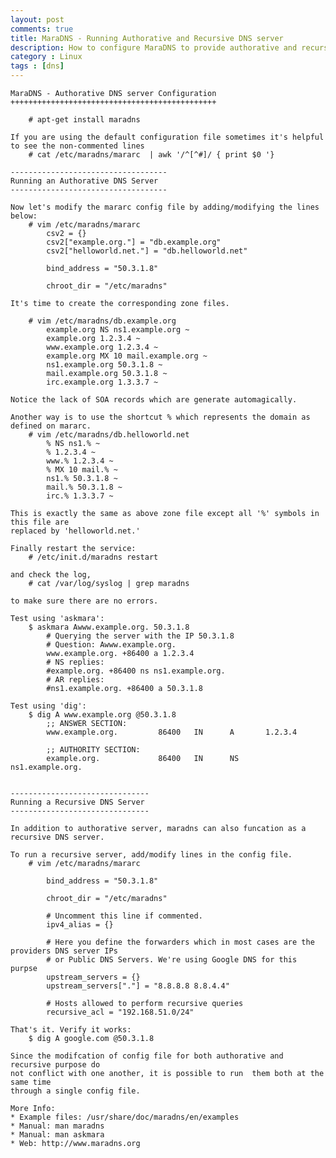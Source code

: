 ```yaml
---
layout: post
comments: true
title: MaraDNS - Running Authorative and Recursive DNS server
description: How to configure MaraDNS to provide authorative and recursive funcationality
category : Linux
tags : [dns]
---
```


    MaraDNS - Authorative DNS server Configuration
    ++++++++++++++++++++++++++++++++++++++++++++++

        # apt-get install maradns

    If you are using the default configuration file sometimes it's helpful to see the non-commented lines
        # cat /etc/maradns/mararc  | awk '/^[^#]/ { print $0 '}

    -----------------------------------
    Running an Authorative DNS Server
    -----------------------------------

    Now let's modify the mararc config file by adding/modifying the lines below:
        # vim /etc/maradns/mararc
            csv2 = {}
            csv2["example.org."] = "db.example.org"
            csv2["helloworld.net."] = "db.helloworld.net"
            
            bind_address = "50.3.1.8"

            chroot_dir = "/etc/maradns"

    It's time to create the corresponding zone files.

        # vim /etc/maradns/db.example.org
            example.org NS ns1.example.org ~
            example.org 1.2.3.4 ~
            www.example.org 1.2.3.4 ~
            example.org MX 10 mail.example.org ~
            ns1.example.org 50.3.1.8 ~
            mail.example.org 50.3.1.8 ~
            irc.example.org 1.3.3.7 ~

    Notice the lack of SOA records which are generate automagically.

    Another way is to use the shortcut % which represents the domain as defined on mararc.
        # vim /etc/maradns/db.helloworld.net
            % NS ns1.% ~
            % 1.2.3.4 ~
            www.% 1.2.3.4 ~
            % MX 10 mail.% ~
            ns1.% 50.3.1.8 ~
            mail.% 50.3.1.8 ~
            irc.% 1.3.3.7 ~

    This is exactly the same as above zone file except all '%' symbols in this file are 
    replaced by 'helloworld.net.'

    Finally restart the service:
        # /etc/init.d/maradns restart

    and check the log,
        # cat /var/log/syslog | grep maradns

    to make sure there are no errors.
        
    Test using 'askmara':
        $ askmara Awww.example.org. 50.3.1.8
            # Querying the server with the IP 50.3.1.8
            # Question: Awww.example.org.
            www.example.org. +86400 a 1.2.3.4
            # NS replies:
            #example.org. +86400 ns ns1.example.org.
            # AR replies:
            #ns1.example.org. +86400 a 50.3.1.8

    Test using 'dig':
        $ dig A www.example.org @50.3.1.8
            ;; ANSWER SECTION:
            www.example.org.         86400   IN      A       1.2.3.4

            ;; AUTHORITY SECTION:
            example.org.             86400   IN      NS      ns1.example.org.


    -------------------------------
    Running a Recursive DNS Server
    -------------------------------

    In addition to authorative server, maradns can also funcation as a recursive DNS server. 

    To run a recursive server, add/modify lines in the config file.
        # vim /etc/maradns/mararc

            bind_address = "50.3.1.8"

            chroot_dir = "/etc/maradns"

            # Uncomment this line if commented.
            ipv4_alias = {}

            # Here you define the forwarders which in most cases are the providers DNS server IPs
            # or Public DNS Servers. We're using Google DNS for this purpse
            upstream_servers = {}
            upstream_servers["."] = "8.8.8.8 8.8.4.4"
            
            # Hosts allowed to perform recursive queries
            recursive_acl = "192.168.51.0/24"

    That's it. Verify it works:
        $ dig A google.com @50.3.1.8

    Since the modifcation of config file for both authorative and recursive purpose do
    not conflict with one another, it is possible to run  them both at the same time
    through a single config file.
        
    More Info:
    * Example files: /usr/share/doc/maradns/en/examples
    * Manual: man maradns
    * Manual: man askmara
    * Web: http://www.maradns.org
